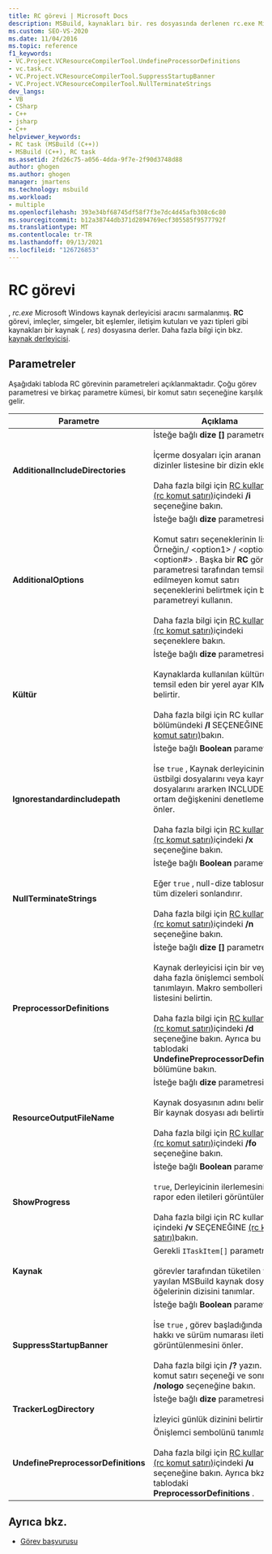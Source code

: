 ```yaml
---
title: RC görevi | Microsoft Docs
description: MSBuild, kaynakları bir. res dosyasında derlenen rc.exe Microsoft Windows kaynak derleyicisi aracını kaydırmak için RC görevini nasıl kullandığını öğrenin.
ms.custom: SEO-VS-2020
ms.date: 11/04/2016
ms.topic: reference
f1_keywords:
- VC.Project.VCResourceCompilerTool.UndefineProcessorDefinitions
- vc.task.rc
- VC.Project.VCResourceCompilerTool.SuppressStartupBanner
- VC.Project.VCResourceCompilerTool.NullTerminateStrings
dev_langs:
- VB
- CSharp
- C++
- jsharp
- C++
helpviewer_keywords:
- RC task (MSBuild (C++))
- MSBuild (C++), RC task
ms.assetid: 2fd26c75-a056-4dda-9f7e-2f90d3748d88
author: ghogen
ms.author: ghogen
manager: jmartens
ms.technology: msbuild
ms.workload:
- multiple
ms.openlocfilehash: 393e34bf68745df58f7f3e7dc4d45afb308c6c80
ms.sourcegitcommit: b12a38744db371d2894769ecf305585f9577792f
ms.translationtype: MT
ms.contentlocale: tr-TR
ms.lasthandoff: 09/13/2021
ms.locfileid: "126726853"
---
```

# <a name="rc-task"></a>RC görevi

, *rc.exe* Microsoft Windows kaynak derleyicisi aracını sarmalanmış. **RC** görevi, imleçler, simgeler, bit eşlemler, iletişim kutuları ve yazı tipleri gibi kaynakları bir kaynak (*. res*) dosyasına derler. Daha fazla bilgi için bkz. [kaynak derleyicisi](/windows/desktop/menurc/resource-compiler).

## <a name="parameters"></a>Parametreler

 Aşağıdaki tabloda RC görevinin parametreleri açıklanmaktadır. Çoğu görev parametresi ve birkaç parametre kümesi, bir komut satırı seçeneğine karşılık gelir.

|Parametre|Açıklama|
|---------------|-----------------|
|**AdditionalIncludeDirectories**|İsteğe bağlı **dize []** parametresi.<br /><br /> İçerme dosyaları için aranan dizinler listesine bir dizin ekler.<br /><br /> Daha fazla bilgi için [RC kullanma (rc komut satırı)](/windows/win32/menurc/using-rc-the-rc-command-line-)içindeki **/i** seçeneğine bakın.|
|**AdditionalOptions**|İsteğe bağlı **dize** parametresi.<br /><br /> Komut satırı seçeneklerinin listesi; Örneğin,/ \<option1>  / \<option2>  / \<option#> . Başka bir **RC** görev parametresi tarafından temsil edilmeyen komut satırı seçeneklerini belirtmek için bu parametreyi kullanın.<br /><br /> Daha fazla bilgi için [RC kullanma (rc komut satırı)](/windows/win32/menurc/using-rc-the-rc-command-line-)içindeki seçeneklere bakın.|
|**Kültür**|İsteğe bağlı **dize** parametresi.<br /><br /> Kaynaklarda kullanılan kültürü temsil eden bir yerel ayar KIMLIĞI belirtir.<br /><br /> Daha fazla bilgi için RC kullanma bölümündeki **/l** SEÇENEĞINE [(rc komut satırı)](/windows/win32/menurc/using-rc-the-rc-command-line-)bakın.|
|**Ignorestandardincludepath**|İsteğe bağlı **Boolean** parametresi.<br /><br /> İse `true` , Kaynak derleyicinin üstbilgi dosyalarını veya kaynak dosyalarını ararken INCLUDE ortam değişkenini denetlemesini önler.<br /><br /> Daha fazla bilgi için [RC kullanma (rc komut satırı)](/windows/win32/menurc/using-rc-the-rc-command-line-)içindeki **/x** seçeneğine bakın.|
|**NullTerminateStrings**|İsteğe bağlı **Boolean** parametresi.<br /><br /> Eğer `true` , null-dize tablosundaki tüm dizeleri sonlandırır.<br /><br /> Daha fazla bilgi için [RC kullanma (rc komut satırı)](/windows/win32/menurc/using-rc-the-rc-command-line-)içindeki **/n** seçeneğine bakın.|
|**PreprocessorDefinitions**|İsteğe bağlı **dize []** parametresi.<br /><br /> Kaynak derleyicisi için bir veya daha fazla önişlemci sembolü tanımlayın. Makro sembolleri listesini belirtin.<br /><br /> Daha fazla bilgi için [RC kullanma (rc komut satırı)](/windows/win32/menurc/using-rc-the-rc-command-line-)içindeki **/d** seçeneğine bakın. Ayrıca bu tablodaki **UndefinePreprocessorDefinitions** bölümüne bakın.|
|**ResourceOutputFileName**|İsteğe bağlı **dize** parametresi.<br /><br /> Kaynak dosyasının adını belirtir. Bir kaynak dosyası adı belirtin.<br /><br /> Daha fazla bilgi için [RC kullanma (rc komut satırı)](/windows/win32/menurc/using-rc-the-rc-command-line-)içindeki **/fo** seçeneğine bakın.|
|**ShowProgress**|İsteğe bağlı **Boolean** parametresi.<br /><br /> `true`, Derleyicinin ilerlemesini rapor eden iletileri görüntüler.<br /><br /> Daha fazla bilgi için RC kullanma içindeki **/v** SEÇENEĞINE [(rc komut satırı)](/windows/win32/menurc/using-rc-the-rc-command-line-)bakın.|
|**Kaynak**|Gerekli `ITaskItem[]` parametre.<br /><br /> görevler tarafından tüketilen ve yayılan MSBuild kaynak dosya öğelerinin dizisini tanımlar.|
|**SuppressStartupBanner**|İsteğe bağlı **Boolean** parametresi.<br /><br /> İse `true` , görev başladığında telif hakkı ve sürüm numarası iletisinin görüntülenmesini önler.<br /><br /> Daha fazla bilgi için **/?** yazın. komut satırı seçeneği ve sonra **/nologo** seçeneğine bakın.|
|**TrackerLogDirectory**|İsteğe bağlı **dize** parametresi.<br /><br /> İzleyici günlük dizinini belirtir.|
|**UndefinePreprocessorDefinitions**|Önişlemci sembolünü tanımlama.<br /><br /> Daha fazla bilgi için [RC kullanma (rc komut satırı)](/windows/win32/menurc/using-rc-the-rc-command-line-)içindeki **/u** seçeneğine bakın. Ayrıca bkz. bu tablodaki **PreprocessorDefinitions** .|

## <a name="see-also"></a>Ayrıca bkz.

- [Görev başvurusu](../msbuild/msbuild-task-reference.md)